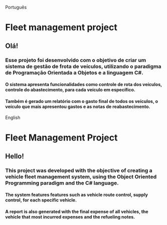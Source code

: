 Português   
# Fleet management project
 
<h2>Olá!</h2>

<h3>Esse projeto foi desenvolvido com o objetivo de criar um sistema de gestão de frota de veículos, utilizando o paradigma de Programação Orientada a Objetos e a linguagem C#.</h4>

<h4>O sistema apresenta funcionalidades como controle de rota dos veículos, controle do abastecimento, para cada veículo em específico. </h4>
<h4>Também é gerado um relatório com o gasto final de todos os veículos, o veículo que mais apresentou gastos e as notas de reabastecimento.</h4>

English
# Fleet Management Project

<h2>Hello!</h2>

<h3>This project was developed with the objective of creating a vehicle fleet management system, using the Object Oriented Programming paradigm and the C# language.</h4>

<h4>The system features features such as vehicle route control, supply control, for each specific vehicle. </h4>
<h4>A report is also generated with the final expense of all vehicles, the vehicle that most incurred expenses and the refueling notes.</h4>
